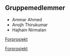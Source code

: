 ## Gruppemedlemmer

- Ammar Ahmed
- Anojh Thirukumar
- Hajhain Nirmalan 



<a href="https://github.com/Anojhthiru/Tjenesteportal/blob/gh-pages/Forprosjekt%20(1).pdf" target="_blank" download>Forprosjekt</a>

<a href="https://github.com/Anojhthiru/Tjenesteportal/blob/gh-pages/Forprosjekt%20(1).pdf" download>Forprosjekt</a>
